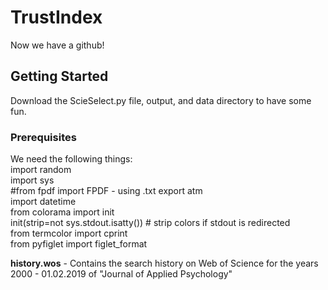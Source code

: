 # TrustIndex

Now we have a github!

## Getting Started

Download the ScieSelect.py file, output, and data directory to have some fun.

### Prerequisites
We need the following things: <br/>
import random<br/>
import sys<br/>
#from fpdf import FPDF - using .txt export atm<br/>
import datetime<br/>
from colorama import init<br/>
init(strip=not sys.stdout.isatty()) # strip colors if stdout is redirected<br/>
from termcolor import cprint<br/>
from pyfiglet import figlet_format

**history.wos** - Contains the search history on Web of Science for the years 2000 - 01.02.2019 of "Journal of Applied Psychology"

